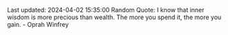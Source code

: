 Last updated: 2024-04-02 15:35:00
Random Quote: I know that inner wisdom is more precious than wealth. The more you spend it, the more you gain. - Oprah Winfrey